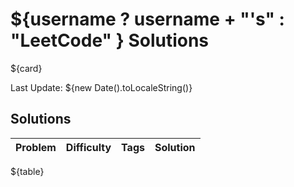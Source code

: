 # ${username ? username + "'s" : "LeetCode" } Solutions

${card}

Last Update: ${new Date().toLocaleString()}

## Solutions

| Problem | Difficulty | Tags | Solution |
| ------- | ---------- | ---- | -------- |
${table}
